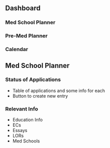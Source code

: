 ## Dashboard

### Med School Planner
### Pre-Med Planner
### Calendar

## Med School Planner

### Status of Applications
* Table of applications and some info for each
* Button to create new entry

### Relevant Info
* Education Info
* ECs
* Essays
* LORs
* Med Schools
